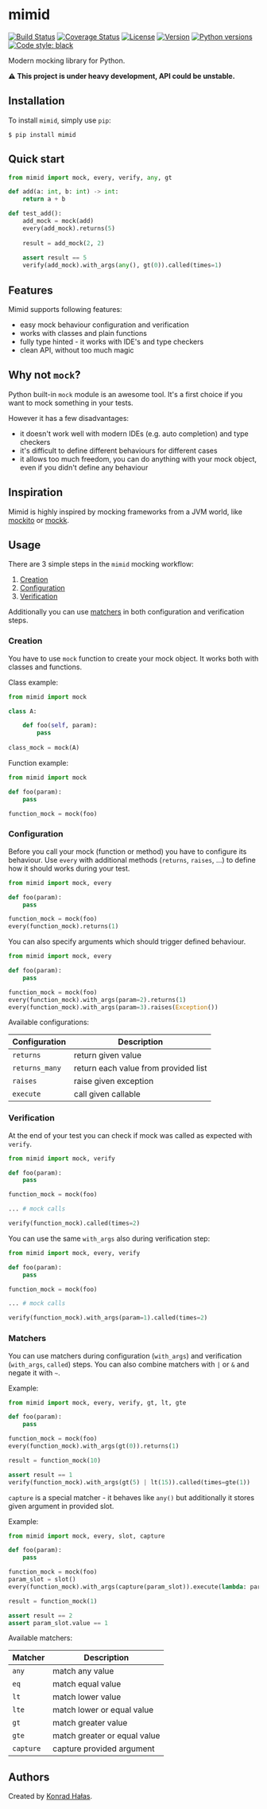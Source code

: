 # mimid

[![Build Status](https://travis-ci.org/konradhalas/mimid.svg?branch=master)](https://travis-ci.org/konradhalas/mimid)
[![Coverage Status](https://coveralls.io/repos/github/konradhalas/mimid/badge.svg?branch=master)](https://coveralls.io/github/konradhalas/mimid?branch=master)
[![License](https://img.shields.io/pypi/l/mimid.svg)](https://pypi.python.org/pypi/mimid/)
[![Version](https://img.shields.io/pypi/v/mimid.svg)](https://pypi.python.org/pypi/mimid/)
[![Python versions](https://img.shields.io/pypi/pyversions/mimid.svg)](https://pypi.python.org/pypi/mimid/)
[![Code style: black](https://img.shields.io/badge/code%20style-black-000000.svg)](https://github.com/ambv/black)

Modern mocking library for Python.

**⚠️ This project is under heavy development, API could be unstable.**

## Installation

To install `mimid`, simply use `pip`:

```
$ pip install mimid
```

## Quick start


```python
from mimid import mock, every, verify, any, gt

def add(a: int, b: int) -> int:
    return a + b

def test_add():
    add_mock = mock(add)
    every(add_mock).returns(5)    
    
    result = add_mock(2, 2)
    
    assert result == 5
    verify(add_mock).with_args(any(), gt(0)).called(times=1)
```

## Features

Mimid supports following features:

- easy mock behaviour configuration and verification
- works with classes and plain functions
- fully type hinted - it works with IDE's and type checkers
- clean API, without too much magic

## Why not `mock`?

Python built-in `mock` module is an awesome tool. It's a first choice if you want to mock something in your tests.

However it has a few disadvantages:

- it doesn't work well with modern IDEs (e.g. auto completion) and type checkers
- it's difficult to define different behaviours for different cases
- it allows too much freedom, you can do anything with your mock object, even if you didn't define any behaviour

## Inspiration

Mimid is highly inspired by mocking frameworks from a JVM world, like [mockito] or [mockk].

## Usage

There are 3 simple steps in the `mimid` mocking workflow:

1. [Creation](#creation)
2. [Configuration](#configuration)
3. [Verification](#verification)

Additionally you can use [matchers](#matchers) in both configuration and verification steps. 

### Creation

You have to use `mock` function to create your mock object. It works both with classes and functions.

Class example:

```python
from mimid import mock

class A:

    def foo(self, param):
        pass
        
class_mock = mock(A) 
```

Function example:

```python
from mimid import mock

def foo(param):
    pass

function_mock = mock(foo)
```

### Configuration

Before you call your mock (function or method) you have to configure its behaviour. Use `every` with additional
methods (`returns`, `raises`, ...) to define how it should works during your test.

```python
from mimid import mock, every

def foo(param):
    pass

function_mock = mock(foo)
every(function_mock).returns(1)
``` 

You can also specify arguments which should trigger defined behaviour.

```python
from mimid import mock, every

def foo(param):
    pass

function_mock = mock(foo)
every(function_mock).with_args(param=2).returns(1)
every(function_mock).with_args(param=3).raises(Exception())
```

Available configurations:

| Configuration    | Description                           |
| ---------------- | ------------------------------------- |
| `returns`        | return given value                    |
| `returns_many`   | return each value from provided list  |
| `raises`         | raise given exception                 | 
| `execute`        | call given callable                   | 

### Verification

At the end of your test you can check if mock was called as expected with `verify`.

```python
from mimid import mock, verify

def foo(param):
    pass

function_mock = mock(foo)

... # mock calls

verify(function_mock).called(times=2)
```

You can use the same `with_args` also during verification step:

```python
from mimid import mock, every, verify

def foo(param):
    pass

function_mock = mock(foo)

... # mock calls

verify(function_mock).with_args(param=1).called(times=2)
```

### Matchers

You can use matchers during configuration (`with_args`) and verification (`with_args`, `called`) steps. You can also combine matchers with `|` or `&` and negate it with `~`.

Example:

```python
from mimid import mock, every, verify, gt, lt, gte

def foo(param):
    pass

function_mock = mock(foo)
every(function_mock).with_args(gt(0)).returns(1)

result = function_mock(10)

assert result == 1
verify(function_mock).with_args(gt(5) | lt(15)).called(times=gte(1))

```

`capture` is a special matcher - it behaves like `any()` but additionally it 
stores given argument in provided slot.

Example:

```python
from mimid import mock, every, slot, capture

def foo(param):
    pass

function_mock = mock(foo)
param_slot = slot()
every(function_mock).with_args(capture(param_slot)).execute(lambda: param_slot.value + 1)

result = function_mock(1)

assert result == 2
assert param_slot.value == 1

```

Available matchers:

| Matcher          | Description                           |
| ---------------- | ------------------------------------- |
| `any`            | match any value                       |
| `eq`             | match equal value                     |
| `lt`             | match lower value                     | 
| `lte`            | match lower or equal value            | 
| `gt`             | match greater value                   | 
| `gte`            | match greater or equal value          | 
| `capture`        | capture provided argument             | 

## Authors

Created by [Konrad Hałas][halas-homepage].

[halas-homepage]: https://konradhalas.pl
[mockito]: https://site.mockito.org
[mockk]: https://github.com/mockk/mockk
